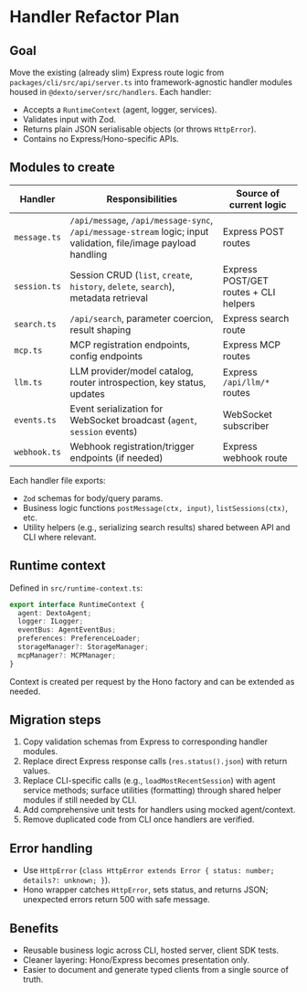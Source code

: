 # Handler Refactor Plan

## Goal
Move the existing (already slim) Express route logic from `packages/cli/src/api/server.ts` into framework-agnostic handler modules housed in `@dexto/server/src/handlers`. Each handler:
- Accepts a `RuntimeContext` (agent, logger, services).
- Validates input with Zod.
- Returns plain JSON serialisable objects (or throws `HttpError`).
- Contains no Express/Hono-specific APIs.

## Modules to create

| Handler | Responsibilities | Source of current logic |
| --- | --- | --- |
| `message.ts` | `/api/message`, `/api/message-sync`, `/api/message-stream` logic; input validation, file/image payload handling | Express POST routes |
| `session.ts` | Session CRUD (`list`, `create`, `history`, `delete`, `search`), metadata retrieval | Express POST/GET routes + CLI helpers |
| `search.ts` | `/api/search`, parameter coercion, result shaping | Express search route |
| `mcp.ts` | MCP registration endpoints, config endpoints | Express MCP routes |
| `llm.ts` | LLM provider/model catalog, router introspection, key status, updates | Express `/api/llm/*` routes |
| `events.ts` | Event serialization for WebSocket broadcast (`agent`, `session` events) | WebSocket subscriber |
| `webhook.ts` | Webhook registration/trigger endpoints (if needed) | Express webhook route |

Each handler file exports:
- `Zod` schemas for body/query params.
- Business logic functions `postMessage(ctx, input)`, `listSessions(ctx)`, etc.
- Utility helpers (e.g., serializing search results) shared between API and CLI where relevant.

## Runtime context
Defined in `src/runtime-context.ts`:
```ts
export interface RuntimeContext {
  agent: DextoAgent;
  logger: ILogger;
  eventBus: AgentEventBus;
  preferences: PreferenceLoader;
  storageManager?: StorageManager;
  mcpManager?: MCPManager;
}
```
Context is created per request by the Hono factory and can be extended as needed.

## Migration steps
1. Copy validation schemas from Express to corresponding handler modules.
2. Replace direct Express response calls (`res.status().json`) with return values.
3. Replace CLI-specific calls (e.g., `loadMostRecentSession`) with agent service methods; surface utilities (formatting) through shared helper modules if still needed by CLI.
4. Add comprehensive unit tests for handlers using mocked agent/context.
5. Remove duplicated code from CLI once handlers are verified.

## Error handling
- Use `HttpError` (`class HttpError extends Error { status: number; details?: unknown; }`).
- Hono wrapper catches `HttpError`, sets status, and returns JSON; unexpected errors return 500 with safe message.

## Benefits
- Reusable business logic across CLI, hosted server, client SDK tests.
- Cleaner layering: Hono/Express becomes presentation only.
- Easier to document and generate typed clients from a single source of truth.
